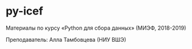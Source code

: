 # py-icef

Материалы по курсу «Python для сбора данных» (МИЭФ, 2018-2019)

Преподаватель: Алла Тамбовцева (НИУ ВШЭ)
